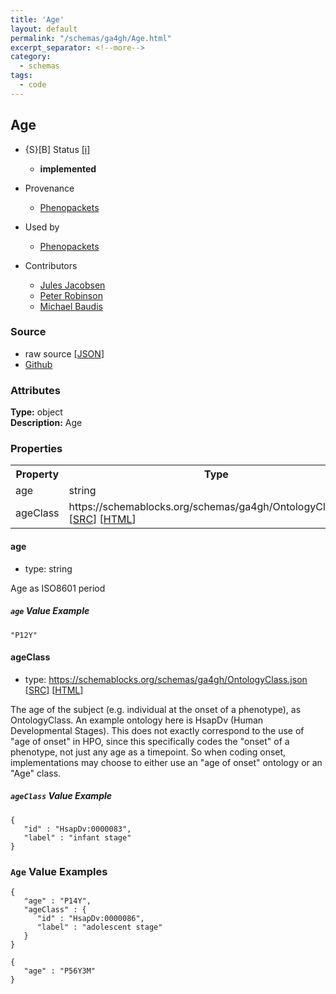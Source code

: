 ```yaml
---
title: 'Age'
layout: default
permalink: "/schemas/ga4gh/Age.html"
excerpt_separator: <!--more-->
category:
  - schemas
tags:
  - code
---
```



## Age

* {S}[B] Status  [[i]](https://schemablocks.org/about/sb-status-levels.html)
    - __implemented__


* Provenance  

    - [Phenopackets](https://github.com/phenopackets/phenopacket-schema/blob/master/docs/age.rst)  

* Used by  

    - [Phenopackets](https://github.com/phenopackets/phenopacket-schema/blob/master/docs/age.rst)  

* Contributors  

    - [Jules Jacobsen](https://orcid.org/0000-0002-3265-15918)  
    - [Peter Robinson](https://orcid.org/0000-0002-0736-91998)  
    - [Michael Baudis](https://orcid.org/0000-0002-9903-4248)  
<!--more-->

### Source

* raw source [[JSON](./Age.json)] 
* [Github](https://github.com/ga4gh-schemablocks/blocks/blob/master/src/Age.yaml)

### Attributes
  
__Type:__ object  
__Description:__ Age

### Properties

<table>
  <tr>
    <th>Property</th>
    <th>Type</th>
  </tr>
  <tr>
    <td>age</td>
    <td>string</td>
  </tr>
  <tr>
    <td>ageClass</td>
    <td>https://schemablocks.org/schemas/ga4gh/OntologyClass.json [<a href="https://schemablocks.org/schemas/ga4gh/OntologyClass.json" target="_BLANK">SRC</a>] [<a href="https://schemablocks.org/schemas/ga4gh/OntologyClass.html" target="_BLANK">HTML</a>]</td>
  </tr>

</table>

    
#### age

* type: string

Age as ISO8601 period

##### `age` Value Example  

```
"P12Y"
```
    
#### ageClass

* type: https://schemablocks.org/schemas/ga4gh/OntologyClass.json [<a href="https://schemablocks.org/schemas/ga4gh/OntologyClass.json" target="_BLANK">SRC</a>] [<a href="https://schemablocks.org/schemas/ga4gh/OntologyClass.html" target="_BLANK">HTML</a>]

The age of the subject (e.g. individual at the onset of a phenotype),
as OntologyClass. An example ontology here is HsapDv (Human
Developmental Stages).
This does not exactly correspond to the use of "age of onset" in HPO,
since this specifically codes the "onset" of a phenotype, not just any
age as a timepoint. So when coding onset, implementations may choose
to either use an "age of onset" ontology or an "Age" class.


##### `ageClass` Value Example  

```
{
   "id" : "HsapDv:0000083",
   "label" : "infant stage"
}
```


### `Age` Value Examples  

```
{
   "age" : "P14Y",
   "ageClass" : {
      "id" : "HsapDv:0000086",
      "label" : "adolescent stage"
   }
}
```
```
{
   "age" : "P56Y3M"
}
```

